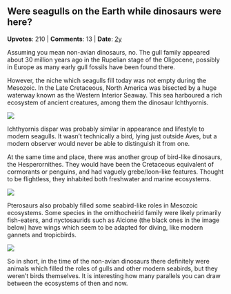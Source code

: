 ## Were seagulls on the Earth while dinosaurs were here?
    
**Upvotes**: 210 | **Comments**: 13 | **Date**: [2y](https://www.quora.com/Were-seagulls-on-the-Earth-while-dinosaurs-were-here/answer/Gary-Meaney)

Assuming you mean non-avian dinosaurs, no. The gull family appeared about 30 million years ago in the Rupelian stage of the Oligocene, possibly in Europe as many early gull fossils have been found there.

However, the niche which seagulls fill today was not empty during the Mesozoic. In the Late Cretaceous, North America was bisected by a huge waterway known as the Western Interior Seaway. This sea harboured a rich ecosystem of ancient creatures, among them the dinosaur Ichthyornis.

![](https://qph.fs.quoracdn.net/main-qimg-732dd38c17816c66cf4086450824ea2c-lq)

Ichthyornis dispar was probably similar in appearance and lifestyle to modern seagulls. It wasn’t technically a bird, lying just outside Aves, but a modern observer would never be able to distinguish it from one.

At the same time and place, there was another group of bird-like dinosaurs, the Hesperornithes. They would have been the Cretaceous equivalent of cormorants or penguins, and had vaguely grebe/loon-like features. Thought to be flightless, they inhabited both freshwater and marine ecosystems.

![](https://qph.fs.quoracdn.net/main-qimg-d915489e326d4fbfe9d68c5e50148145-lq)

Pterosaurs also probably filled some seabird-like roles in Mesozoic ecosystems. Some species in the ornithocheirid family were likely primarily fish-eaters, and nyctosaurids such as Alcione (the black ones in the image below) have wings which seem to be adapted for diving, like modern gannets and tropicbirds.

![](https://qph.fs.quoracdn.net/main-qimg-73792b5751b3aaf320e0fcbb232e8dc8-lq)

So in short, in the time of the non-avian dinosaurs there definitely were animals which filled the roles of gulls and other modern seabirds, but they weren’t birds themselves. It is interesting how many parallels you can draw between the ecosystems of then and now.

